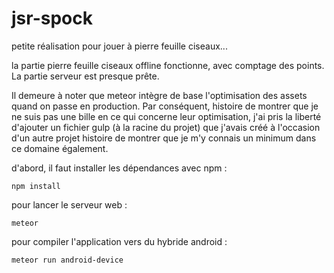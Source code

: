 # jsr-spock
petite réalisation pour jouer à pierre feuille ciseaux...

la partie pierre feuille ciseaux offline fonctionne, avec comptage des points. La partie serveur est presque prête.

Il demeure à noter que meteor intègre de base l'optimisation des assets quand on passe en production.
Par conséquent, histoire de montrer que je ne suis pas une bille en ce qui concerne leur optimisation,
j'ai pris la liberté d'ajouter un fichier gulp (à la racine du projet) que j'avais créé à l'occasion d'un autre projet
histoire de montrer que je m'y connais un minimum dans ce domaine également.

d'abord, il faut installer les dépendances avec npm :
```
npm install
```

pour lancer le serveur web :
```
meteor
```

pour compiler l'application vers du hybride android :
```
meteor run android-device
```
